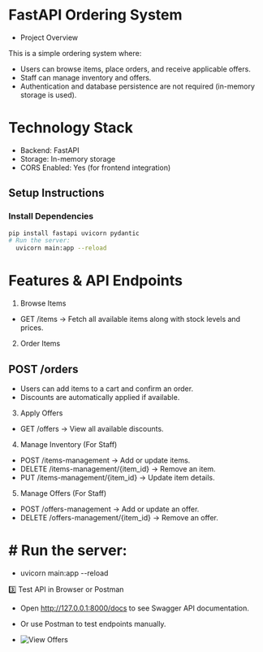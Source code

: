 
# FastAPI Ordering System

- Project Overview

This is a simple ordering system where:
- Users can browse items, place orders, and receive applicable offers.
- Staff can manage inventory and offers.
- Authentication and database persistence are not required (in-memory storage is used).

# Technology Stack
- Backend: FastAPI
- Storage: In-memory storage
- CORS Enabled: Yes (for frontend integration)

## Setup Instructions

###  Install Dependencies
```bash
pip install fastapi uvicorn pydantic
# Run the server: 
  uvicorn main:app --reload
  ```
# Features & API Endpoints
1. Browse Items
-  GET /items → Fetch all available items along with stock levels and prices.

2. Order Items
## POST /orders
- Users can add items to a cart and confirm an order.
- Discounts are automatically applied if available.

3. Apply Offers
- GET /offers → View all available discounts.

4. Manage Inventory (For Staff)
- POST /items-management → Add or update items.
- DELETE /items-management/{item_id} → Remove an item.
- PUT /items-management/{item_id} → Update item details.

5. Manage Offers (For Staff)
- POST /offers-management → Add or update an offer.
- DELETE /offers-management/{item_id} → Remove an offer.

# # Run the server: 

- uvicorn main:app --reload

3️⃣ Test API in Browser or Postman

- Open http://127.0.0.1:8000/docs to see Swagger API documentation.
- Or use Postman to test endpoints manually.

- ![View Offers](images/view-offers.png)
